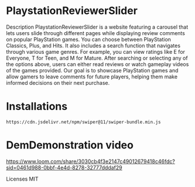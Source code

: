 # PlaystationReviewerSlider

Description
PlaystationReviewerSlider is a website featuring a carousel that lets users slide through different pages while displaying review comments on popular PlayStation games. You can choose between PlayStation Classics, Plus, and Hits. It also includes a search function that navigates through various game genres. For example, you can view ratings like E for Everyone, T for Teen, and M for Mature. After searching or selecting any of the options above, users can either read reviews or watch gameplay videos of the games provided. Our goal is to showcase PlayStation games and allow gamers to leave comments for future players, helping them make informed decisions on their next purchase.
# Installations
    https://cdn.jsdelivr.net/npm/swiper@11/swiper-bundle.min.js
# DemDemonstration video
https://www.loom.com/share/3030cb4f3e2147c49012679418c46fdc?sid=0461d988-0bbf-4e4d-8278-32777dddaf29

Licenses
MIT
